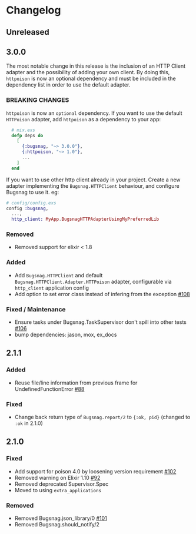 # Changelog

## Unreleased

## 3.0.0

The most notable change in this release is the inclusion of an HTTP Client adapter and the possibility of adding your own client. By doing this, `httpoison` is now an optional dependency and must be included in the dependency list in order to use the default adapter.

### BREAKING CHANGES

`httpoison` is now an `optional` dependency. If you want to use the default `HTTPoison` adapter, add `httpoison` as a dependency to your app:
```elixir
  # mix.exs
  defp deps do
    [
      {:bugsnag, "~> 3.0.0"},
      {:httpoison, "~> 1.0"},
      ...
    ]
  end
```
If you want to use other http client already in your project. Create a new adapter implementing the `Bugsnag.HTTPClient` behaviour, and configure Bugsnag to use it. eg:
```elixir
# config/config.exs
config :bugsnag,
  ...,
  http_client: MyApp.BugsnagHTTPAdapterUsingMyPreferredLib
```

### Removed

- Removed support for elixir < 1.8

### Added
- Add `Bugsnag.HTTPClient` and default `Bugsnag.HTTPClient.Adapter.HTTPoison` adapter, configurable via `http_client` application config
- Add option to set error class instead of infering from the exception [#108](https://github.com/bugsnag-elixir/bugsnag-elixir/pull/108)

### Fixed / Maintenance

- Ensure tasks under Bugsnag.TaskSupervisor don't spill into other tests [#106](https://github.com/bugsnag-elixir/bugsnag-elixir/pull/106)
- bump dependencies: jason, mox, ex_docs

## 2.1.1

### Added
- Reuse file/line information from previous frame for UndefinedFunctionError [#88](https://github.com/bugsnag-elixir/bugsnag-elixir/pull/88)

### Fixed
- Change back return type of `Bugsnag.report/2` to `{:ok, pid}` (changed to `:ok` in 2.1.0)

## 2.1.0

### Fixed
- Add support for poison 4.0 by loosening version requirement [#102](https://github.com/bugsnag-elixir/bugsnag-elixir/pull/102)
- Removed warning on Elixir 1.10 [#92](https://github.com/bugsnag-elixir/bugsnag-elixir/pull/92)
- Removed deprecated Supervisor.Spec
- Moved to using `extra_applications`

### Removed
- Removed Bugsnag.json_library/0 [#101](https://github.com/bugsnag-elixir/bugsnag-elixir/pull/101)
- Removed Bugsnag.should_notify/2

